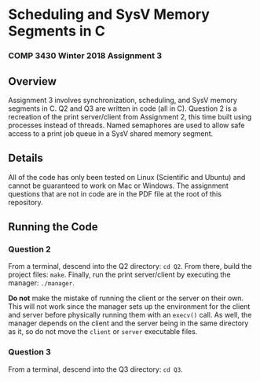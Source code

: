 # Scheduling and SysV Memory Segments in C
### COMP 3430 Winter 2018 Assignment 3

## Overview
Assignment 3 involves synchronization, scheduling, and SysV memory segments in C. Q2 and Q3 are written in code (all in C). Question 2 is a recreation of the print server/client from Assignment 2, this time built using processes instead of threads. Named semaphores are used to allow safe access to a print job queue in a SysV shared memory segment.

## Details
All of the code has only been tested on Linux (Scientific and Ubuntu) and cannot be guaranteed to work on Mac or Windows. The assignment questions that are not in code are in the PDF file at the root of this repository.

## Running the Code

### Question 2

From a terminal, descend into the Q2 directory: `cd Q2`. From there, build the project files: `make`. Finally, run the print server/client by executing the manager: `./manager`.

**Do not** make the mistake of running the client or the server on their own. This will not work since the manager sets up the environment for the client and server before physically running them with an `execv()` call. As well, the manager depends on the client and the server being in the same directory as it, so do not move the `client` or `server` executable files.

### Question 3

From a terminal, descend into the Q3 directory: `cd Q3`.
